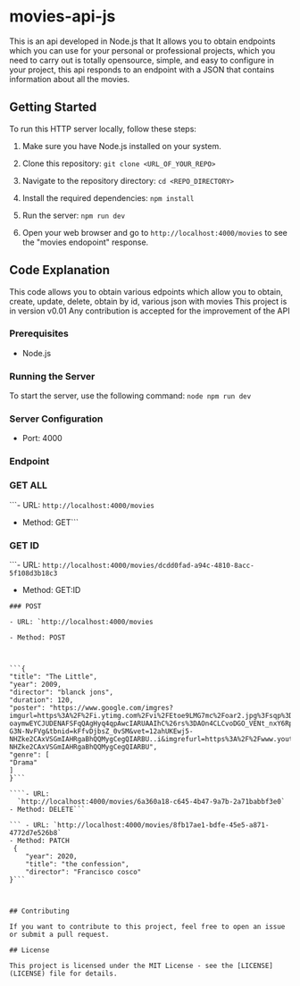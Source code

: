 # movies-api-js

This is an api developed in Node.js that It allows you to obtain endpoints which you can use for your personal or professional projects, which you need to carry out is totally opensource, simple, and easy to configure in your project, this api responds to an endpoint with a JSON that contains information about all the movies.

## Getting Started

To run this HTTP server locally, follow these steps:

1. Make sure you have Node.js installed on your system.

2. Clone this repository: `git clone <URL_OF_YOUR_REPO>`

3. Navigate to the repository directory: `cd <REPO_DIRECTORY>`

4. Install the required dependencies: `npm install`

5. Run the server: `npm run dev`

6. Open your web browser and go to `http://localhost:4000/movies` to see the "movies endopoint" response.

## Code Explanation

This code allows you to obtain various edpoints which allow you to obtain, create, update, delete, obtain by id, various json with movies This project is in version v0.01 Any contribution is accepted for the improvement of the API

### Prerequisites

- Node.js

### Running the Server

To start the server, use the following command: `node npm run dev`

### Server Configuration

- Port: 4000

### Endpoint

### GET ALL

```- URL: `http://localhost:4000/movies`

- Method: GET```

### GET ID

```- URL: `http://localhost:4000/movies/dcdd0fad-a94c-4810-8acc-5f108d3b18c3`

- Method: GET:ID

`````
### POST

- URL: `http://localhost:4000/movies

- Method: POST



```{
"title": "The Little",
"year": 2009,
"director": "blanck jons",
"duration": 120,
"poster": "https://www.google.com/imgres?imgurl=https%3A%2F%2Fi.ytimg.com%2Fvi%2FEtoe9LMG7mc%2Foar2.jpg%3Fsqp%3D-oaymwEYCJUDENAFSFqQAgHyq4qpAwcIARUAAIhC%26rs%3DAOn4CLCvoDGO_VENt_nxY6Rp-G3N-NvFVg&tbnid=kFfvDjbsZ_0vSM&vet=12ahUKEwj5-NHZke2CAxVSGmIAHRgaBhQQMygCegQIARBU..i&imgrefurl=https%3A%2F%2Fwww.youtube.com%2Fc%2Fmidulive%2Fshorts&docid=lK_7Ak_GDk8vJM&w=405&h=720&q=foto%20midulive&ved=2ahUKEwj5-NHZke2CAxVSGmIAHRgaBhQQMygCegQIARBU",
"genre": [
"Drama"
]
}```

````- URL:
  `http://localhost:4000/movies/6a360a18-c645-4b47-9a7b-2a71babbf3e0`
- Method: DELETE```

``` - URL: `http://localhost:4000/movies/8fb17ae1-bdfe-45e5-a871-4772d7e526b8`
- Method: PATCH
 {
    "year": 2020,
    "title": "the confession",
    "director": "Francisco cosco"
}```



## Contributing

If you want to contribute to this project, feel free to open an issue or submit a pull request.

## License

This project is licensed under the MIT License - see the [LICENSE](LICENSE) file for details.
`````
